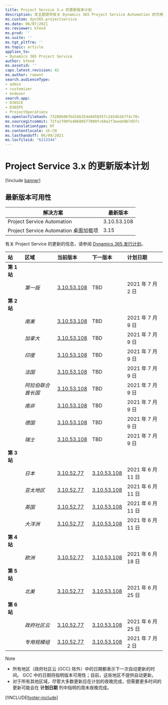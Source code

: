 ```yaml
---
title: Project Service 3.x 的更新版本计划
description: 本主题提供有关 Dynamics 365 Project Service Automation 的可用版本和即将发布版本的信息。
ms.custom: dyn365-projectservice
ms.date: 06/07/2021
ms.reviewer: kfend
ms.prod: ''
ms.suite: ''
ms.tgt_pltfrm: ''
ms.topic: article
applies_to:
- Dynamics 365 Project Service
author: kfend
ms.assetid: ''
caps.latest.revision: 42
ms.author: rumant
search.audienceType:
- admin
- customizer
- enduser
search.app:
- D365CE
- D365PS
- ProjectOperations
ms.openlocfilehash: 73208b06fbd16b354e845855fc2454b167f4c70c
ms.sourcegitcommit: 72fa1f09fe406805f7009fc68e2f3eeeb9b7d5fc
ms.translationtype: HT
ms.contentlocale: zh-CN
ms.lasthandoff: 06/09/2021
ms.locfileid: "6213344"
---
```

# <a name="update-release-schedule-for-project-service-3x"></a>Project Service 3.x 的更新版本计划

[!include [banner](../includes/psa-now-project-operations.md)]

## <a name="latest-version-availability"></a>最新版本可用性

| 解决方案  | 最新版本 |
|-------|----|
| Project Service Automation    | 3.10.53.108 |
| Project Service Automation 桌面加载项                | 3.15          |

有关 Project Service 的更新的信息，请参阅 [Dynamics 365 发行计划](/dynamics365/release-plans/)。 

| 站  | 区域 | 当前版本 | 下一版本 |  计划日期
| :---   | :---   | :---   | :---   |:---   |         
|<strong>第 1 站</strong> | |  |  | |
| | <i>第一版</i> | [3.10.53.108](whats-new-ur-32.md) | TBD | 2021 年 7 月 2 日
|<strong>第 2 站</strong> | |  |  | |
| | <i>南美</i> | [3.10.53.108](whats-new-ur-32.md) | TBD | 2021 年 7 月 9 日
| | <i>加拿大</i> | [3.10.53.108](whats-new-ur-32.md) | TBD | 2021 年 7 月 9 日
| | <i>印度</i> | [3.10.53.108](whats-new-ur-32.md) | TBD | 2021 年 7 月 9 日
| | <i>法国</i> | [3.10.53.108](whats-new-ur-32.md) | TBD | 2021 年 7 月 9 日
| | <i>阿拉伯联合酋长国</i> | [3.10.53.108](whats-new-ur-32.md) | TBD | 2021 年 7 月 9 日
| | <i>南非</i> | [3.10.53.108](whats-new-ur-32.md) | TBD | 2021 年 7 月 9 日
| | <i>德国</i> | [3.10.53.108](whats-new-ur-32.md) | TBD | 2021 年 7 月 9 日
| | <i>瑞士</i> | [3.10.53.108](whats-new-ur-32.md) | TBD | 2021 年 7 月 9 日
|<strong>第 3 站</strong> | |  |  | |
| | <i>日本</i> | [3.10.52.77](whats-new-ur-31.md) | [3.10.53.108](whats-new-ur-32.md) | 2021 年 6 月 11 日
| | <i>亚太地区</i> | [3.10.52.77](whats-new-ur-31.md) | [3.10.53.108](whats-new-ur-32.md) | 2021 年 6 月 11 日
| | <i>英国</i> | [3.10.52.77](whats-new-ur-31.md) | [3.10.53.108](whats-new-ur-32.md) | 2021 年 6 月 11 日
| | <i>大洋洲</i> | [3.10.52.77](whats-new-ur-31.md) | [3.10.53.108](whats-new-ur-32.md) | 2021 年 6 月 11 日
|<strong>第 4 站</strong> | |  |  | |
| | <i>欧洲</i> | [3.10.52.77](whats-new-ur-31.md) | [3.10.53.108](whats-new-ur-32.md) | 2021 年 6 月 18 日
|<strong>第 5 站</strong> | |  |  | |
| | <i>北美</i> | [3.10.52.77](whats-new-ur-31.md) | [3.10.53.108](whats-new-ur-32.md) | 2021 年 6 月 25 日
|<strong>第 6 站</strong> | |  |  | |
| | <i>政府社区云</i> | [3.10.52.77](whats-new-ur-31.md) | [3.10.53.108](whats-new-ur-32.md) | 2021 年 6 月 25 日
| | <i>专用规模组</i> | [3.10.52.77](whats-new-ur-31.md) | [3.10.53.108](whats-new-ur-32.md) | 2021 年 7 月 2 日

>[!Note]
> - 所有地区（政府社区云 (GCC) 除外）中的日期都表示下一次自动更新的时间。 GCC 中的日期将指明版本可用性；目前，这些地区不提供自动更新。
> - 对于所有其他区域，尽管大多数更新应在计划的夜晚完成，但需要更多时间的更新可能会在 **计划日期** 列中指明的周末夜晚完成。


[!INCLUDE[footer-include](../includes/footer-banner.md)]
